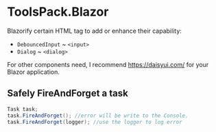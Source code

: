 # ToolsPack.Blazor

Blazorify certain HTML tag to add or enhance their capability:

* `DebouncedInput` ~ `<input>`
* `Dialog` ~ `<dialog>`

For other components need, I recommend <https://daisyui.com/> for your Blazor application.


## Safely FireAndForget a task

```csharp
Task task;
task.FireAndForget(); //error will be write to the Console.
task.FireAndForget(logger); //use the logger to log error
```